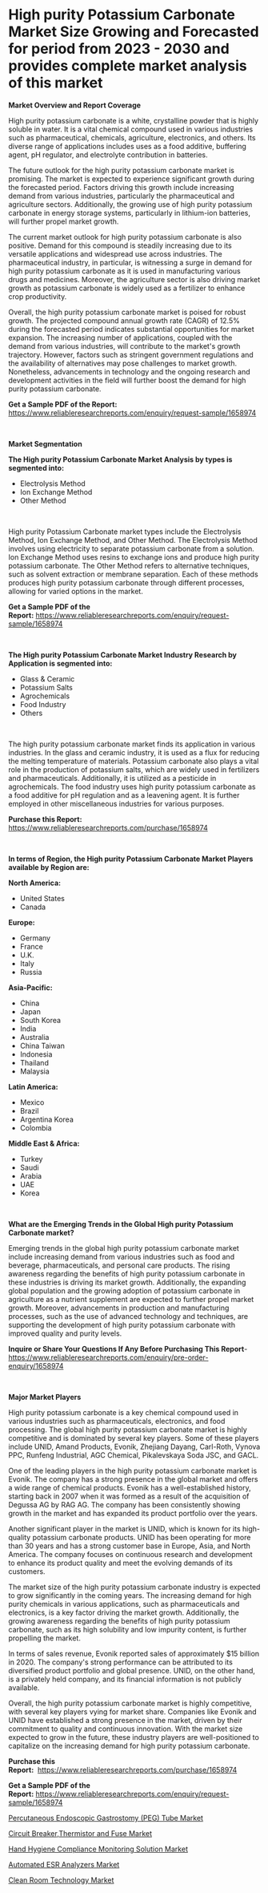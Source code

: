<p><h1>High purity Potassium Carbonate Market Size Growing and Forecasted for period from 2023 - 2030 and provides complete market analysis of this market</h1></p><p><strong>Market Overview and Report Coverage</strong></p>
<p><p>High purity potassium carbonate is a white, crystalline powder that is highly soluble in water. It is a vital chemical compound used in various industries such as pharmaceutical, chemicals, agriculture, electronics, and others. Its diverse range of applications includes uses as a food additive, buffering agent, pH regulator, and electrolyte contribution in batteries.</p><p>The future outlook for the high purity potassium carbonate market is promising. The market is expected to experience significant growth during the forecasted period. Factors driving this growth include increasing demand from various industries, particularly the pharmaceutical and agriculture sectors. Additionally, the growing use of high purity potassium carbonate in energy storage systems, particularly in lithium-ion batteries, will further propel market growth.</p><p>The current market outlook for high purity potassium carbonate is also positive. Demand for this compound is steadily increasing due to its versatile applications and widespread use across industries. The pharmaceutical industry, in particular, is witnessing a surge in demand for high purity potassium carbonate as it is used in manufacturing various drugs and medicines. Moreover, the agriculture sector is also driving market growth as potassium carbonate is widely used as a fertilizer to enhance crop productivity.</p><p>Overall, the high purity potassium carbonate market is poised for robust growth. The projected compound annual growth rate (CAGR) of 12.5% during the forecasted period indicates substantial opportunities for market expansion. The increasing number of applications, coupled with the demand from various industries, will contribute to the market's growth trajectory. However, factors such as stringent government regulations and the availability of alternatives may pose challenges to market growth. Nonetheless, advancements in technology and the ongoing research and development activities in the field will further boost the demand for high purity potassium carbonate.</p></p>
<p><strong>Get a Sample PDF of the Report:</strong> <a href="https://www.reliableresearchreports.com/enquiry/request-sample/1658974">https://www.reliableresearchreports.com/enquiry/request-sample/1658974</a></p>
<p>&nbsp;</p>
<p><strong>Market Segmentation</strong></p>
<p><strong>The High purity Potassium Carbonate Market Analysis by types is segmented into:</strong></p>
<p><ul><li>Electrolysis Method</li><li>Ion Exchange Method</li><li>Other Method</li></ul></p>
<p>&nbsp;</p>
<p><p>High purity Potassium Carbonate market types include the Electrolysis Method, Ion Exchange Method, and Other Method. The Electrolysis Method involves using electricity to separate potassium carbonate from a solution. Ion Exchange Method uses resins to exchange ions and produce high purity potassium carbonate. The Other Method refers to alternative techniques, such as solvent extraction or membrane separation. Each of these methods produces high purity potassium carbonate through different processes, allowing for varied options in the market.</p></p>
<p><strong>Get a Sample PDF of the Report:</strong>&nbsp;<a href="https://www.reliableresearchreports.com/enquiry/request-sample/1658974">https://www.reliableresearchreports.com/enquiry/request-sample/1658974</a></p>
<p>&nbsp;</p>
<p><strong>The High purity Potassium Carbonate Market Industry Research by Application is segmented into:</strong></p>
<p><ul><li>Glass & Ceramic</li><li>Potassium Salts</li><li>Agrochemicals</li><li>Food Industry</li><li>Others</li></ul></p>
<p>&nbsp;</p>
<p><p>The high purity potassium carbonate market finds its application in various industries. In the glass and ceramic industry, it is used as a flux for reducing the melting temperature of materials. Potassium carbonate also plays a vital role in the production of potassium salts, which are widely used in fertilizers and pharmaceuticals. Additionally, it is utilized as a pesticide in agrochemicals. The food industry uses high purity potassium carbonate as a food additive for pH regulation and as a leavening agent. It is further employed in other miscellaneous industries for various purposes.</p></p>
<p><strong>Purchase this Report:</strong>&nbsp; <a href="https://www.reliableresearchreports.com/purchase/1658974">https://www.reliableresearchreports.com/purchase/1658974</a></p>
<p>&nbsp;</p>
<p><strong>In terms of Region, the High purity Potassium Carbonate Market Players available by Region are:</strong></p>
<p>
    <p> <strong> North America: </strong>
        <ul>
            <li>United States</li>
            <li>Canada</li>
        </ul>
        </p> 
    <p> <strong> Europe: </strong>
        <ul>
            <li>Germany</li>
            <li>France</li>
            <li>U.K.</li>
            <li>Italy</li>
            <li>Russia</li>
        </ul>
        </p> 
    <p> <strong> Asia-Pacific: </strong>
        <ul>
            <li>China</li>
            <li>Japan</li>
            <li>South Korea</li>
            <li>India</li>
            <li>Australia</li>
            <li>China Taiwan</li>
            <li>Indonesia</li>
            <li>Thailand</li>
            <li>Malaysia</li>
        </ul>
        </p> 
    <p> <strong> Latin America: </strong>
        <ul>
            <li>Mexico</li>
            <li>Brazil</li>
            <li>Argentina Korea</li>
            <li>Colombia</li>
        </ul>
        </p> 
    <p> <strong> Middle East & Africa: </strong>
        <ul>
            <li>Turkey</li>
            <li>Saudi</li>
            <li>Arabia</li>
            <li>UAE</li>
            <li>Korea</li>
        </ul>
    </p>
    </p>
<p>&nbsp;</p>
<p><strong>What are the Emerging Trends in the Global High purity Potassium Carbonate market?</strong></p>
<p><p>Emerging trends in the global high purity potassium carbonate market include increasing demand from various industries such as food and beverage, pharmaceuticals, and personal care products. The rising awareness regarding the benefits of high purity potassium carbonate in these industries is driving its market growth. Additionally, the expanding global population and the growing adoption of potassium carbonate in agriculture as a nutrient supplement are expected to further propel market growth. Moreover, advancements in production and manufacturing processes, such as the use of advanced technology and techniques, are supporting the development of high purity potassium carbonate with improved quality and purity levels.</p></p>
<p><strong>Inquire or Share Your Questions If Any Before Purchasing This Report</strong>- <a href="https://www.reliableresearchreports.com/enquiry/pre-order-enquiry/1658974">https://www.reliableresearchreports.com/enquiry/pre-order-enquiry/1658974</a></p>
<p>&nbsp;</p>
<p><strong>Major Market Players</strong></p>
<p><p>High purity potassium carbonate is a key chemical compound used in various industries such as pharmaceuticals, electronics, and food processing. The global high purity potassium carbonate market is highly competitive and is dominated by several key players. Some of these players include UNID, Amand Products, Evonik, Zhejiang Dayang, Carl-Roth, Vynova PPC, Runfeng Industrial, AGC Chemical, Pikalevskaya Soda JSC, and GACL.</p><p>One of the leading players in the high purity potassium carbonate market is Evonik. The company has a strong presence in the global market and offers a wide range of chemical products. Evonik has a well-established history, starting back in 2007 when it was formed as a result of the acquisition of Degussa AG by RAG AG. The company has been consistently showing growth in the market and has expanded its product portfolio over the years.</p><p>Another significant player in the market is UNID, which is known for its high-quality potassium carbonate products. UNID has been operating for more than 30 years and has a strong customer base in Europe, Asia, and North America. The company focuses on continuous research and development to enhance its product quality and meet the evolving demands of its customers.</p><p>The market size of the high purity potassium carbonate industry is expected to grow significantly in the coming years. The increasing demand for high purity chemicals in various applications, such as pharmaceuticals and electronics, is a key factor driving the market growth. Additionally, the growing awareness regarding the benefits of high purity potassium carbonate, such as its high solubility and low impurity content, is further propelling the market.</p><p>In terms of sales revenue, Evonik reported sales of approximately $15 billion in 2020. The company's strong performance can be attributed to its diversified product portfolio and global presence. UNID, on the other hand, is a privately held company, and its financial information is not publicly available.</p><p>Overall, the high purity potassium carbonate market is highly competitive, with several key players vying for market share. Companies like Evonik and UNID have established a strong presence in the market, driven by their commitment to quality and continuous innovation. With the market size expected to grow in the future, these industry players are well-positioned to capitalize on the increasing demand for high purity potassium carbonate.</p></p>
<p><strong>Purchase this Report:</strong>&nbsp;&nbsp;<a href="https://www.reliableresearchreports.com/purchase/1658974">https://www.reliableresearchreports.com/purchase/1658974</a></p>
<p></p>
<p><strong>Get a Sample PDF of the Report:</strong>&nbsp;<a href="https://www.reliableresearchreports.com/enquiry/request-sample/1658974">https://www.reliableresearchreports.com/enquiry/request-sample/1658974</a></p>
<p><p><a href="https://github.com/Chiragrp25/Market-Research-Report-List-1/blob/main/percutaneous-endoscopic-gastrostomy-peg-tube-market.md">Percutaneous Endoscopic Gastrostomy (PEG) Tube Market</a></p><p><a href="https://medium.com/@boydsmitham726/circuit-breaker-thermistor-and-fuse-market-research-report-its-history-and-forecast-2023-to-2030-ba1fb764aff7">Circuit Breaker,Thermistor and Fuse Market</a></p><p><a href="https://github.com/YashRP12/Market-Research-Report-List-1/blob/main/hand-hygiene-compliance-monitoring-solution-market.md">Hand Hygiene Compliance Monitoring Solution Market</a></p><p><a href="https://www.linkedin.com/pulse/decoding-automated-esr-analyzers-market-deep-dive-7jrde/">Automated ESR Analyzers Market</a></p><p><a href="https://medium.com/@jerrodhilll68/clean-room-technology-market-insight-market-trends-growth-forecasted-from-2023-to-2030-fa16c3306e56">Clean Room Technology Market</a></p></p>